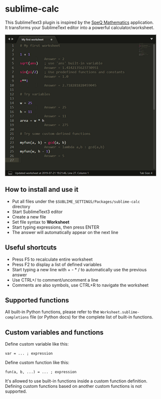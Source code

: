 # sublime-calc

This SublimeText3 plugin is inspired by the [SpeQ Mathematics](https://www.speqmath.com/) application.
It transforms your SublimeText editor into a powerful calculator/worksheet.

![SublimeText screenshot](img/screenshot-1.png "SublimeText screenshot")

## How to install and use it

* Put all files under the `$SUBLIME_SETTINGS/Packages/sublime-calc` directory
* Start SublimeText3 editor
* Create a new file
* Set file syntax to **Worksheet**
* Start typing expressions, then press ENTER
* The answer will automatically appear on the next line

## Useful shortcuts

* Press F5 to recalculate entire worksheet
* Press F2 to display a list of defined variables
* Start typing a new line with + - * / to automatically use the previous answer
* Use CTRL+/ to comment/uncomment a line
* Comments are also symbols, use CTRL+R to navigate the worksheet

## Supported functions

All built-in Python functions, please refer to the `Worksheet.sublime-completions` file (or Python docs) for the complete list of built-in functions.

## Custom variables and functions

Define custom variable like this:

```
var = ... ; expression
```
Define custom function like  this:

```
fun(a, b, ...) = ... ; expression
```

It's allowed to use built-in functions inside a custom function definition. Defining custom functions based on another custom functions is not supported.
